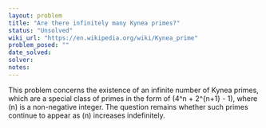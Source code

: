 ```yaml
---
layout: problem
title: "Are there infinitely many Kynea primes?"
status: "Unsolved"
wiki_url: "https://en.wikipedia.org/wiki/Kynea_prime"
problem_posed: ""
date_solved:
solver:
notes:
---
```

This problem concerns the existence of an infinite number of Kynea primes, which are a special class of primes in the form of \(4^n + 2^{n+1} - 1\), where \(n\) is a non-negative integer. The question remains whether such primes continue to appear as \(n\) increases indefinitely.